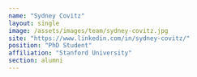 ```yaml
---
name: "Sydney Covitz"
layout: single
image: /assets/images/team/sydney-covitz.jpg
site: "https://www.linkedin.com/in/sydney-covitz/"
position: "PhD Student"
affiliation: "Stanford University"
section: alumni
---
```

